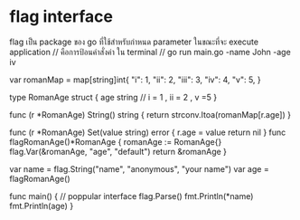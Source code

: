 # flag interface

flag เป็น package ของ go ที่ใช้สำหรับกำหนด parameter ในขณะที่จะ execute application
// คือการป้อนคำสั่งค่า ใน terminal
// go run main.go -name John -age iv

var romanMap = map[string]int{
"i": 1,
"ii": 2,
"iii": 3,
"iv": 4,
"v": 5,
}

type RomanAge struct {
age string // i = 1 , ii = 2 , v =5
}

func (r \*RomanAge) String() string {
return strconv.Itoa(romanMap[r.age])
}

func (r *RomanAge) Set(value string) error {
r.age = value
return nil
}
func flagRomanAge()*RomanAge {
romanAge := RomanAge{}
flag.Var(&romanAge, "age", "default")
return &romanAge
}

var name = flag.String("name", "anonymous", "your name")
var age = flagRomanAge()

func main() {
// poppular interface
flag.Parse()
fmt.Println(\*name)
fmt.Println(age)
}
